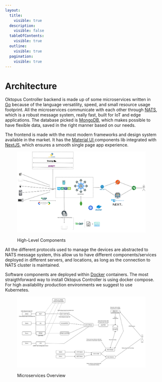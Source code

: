 ```yaml
---
layout:
  title:
    visible: true
  description:
    visible: false
  tableOfContents:
    visible: true
  outline:
    visible: true
  pagination:
    visible: true
---
```


# Architecture

Oktopus Controller backend is made up of some microservices written in [Go](https://go.dev/) because of the language versatility, speed, and small resource usage footprint. All the microservices communicate with each other through [NATS](https://nats.io/), which is a robust message system, really fast, built for IoT and edge applications. The database picked is [MongoDB](https://www.mongodb.com/), which makes possible to have flexible data, saved in the right manner based on our needs.&#x20;

The frontend is made with the most modern frameworks and design system available in the market. It has the [Material UI ](https://mui.com/material-ui/getting-started/)components lib integrated with [NextJS](https://nextjs.org/), which ensures a smooth single page app experience.&#x20;

<figure><img src="../.gitbook/assets/Oktopus-Core.png" alt=""><figcaption><p>High-Level Components</p></figcaption></figure>

All the different protocols used to manage the devices are abstracted to NATS message system, this allow us to have different components/services deployed in different servers, and locations, as long as the connection to NATS cluster is maintained.

Software components are deployed within [Docker](https://www.docker.com/) containers. The most straigthforward way to install Oktopus Controller is using docker compose. For high availability production environments we suggest to use Kubernetes.

<figure><img src="../.gitbook/assets/image (1) (1).png" alt=""><figcaption><p>Microservices Overview</p></figcaption></figure>

